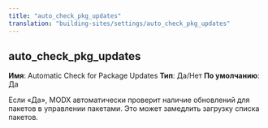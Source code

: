 ```yaml
---
title: "auto_check_pkg_updates"
translation: "building-sites/settings/auto_check_pkg_updates"
---
```


## auto\_check\_pkg\_updates

**Имя**: Automatic Check for Package Updates
**Тип**: Да/Нет
**По умолчанию**: Да

Если «Да», MODX автоматически проверит наличие обновлений для пакетов в управлении пакетами. Это может замедлить загрузку списка пакетов.